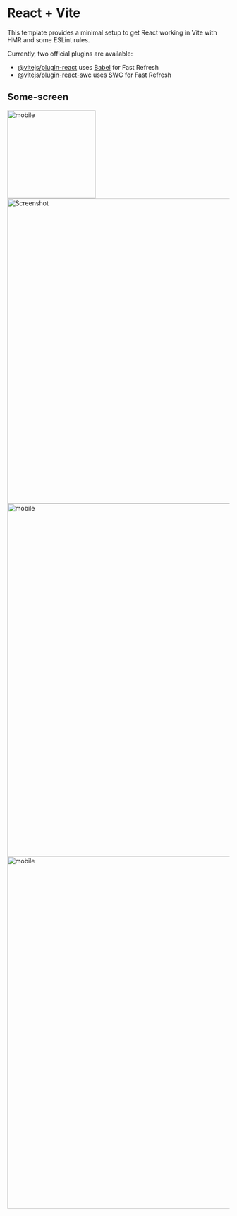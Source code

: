 # React + Vite

This template provides a minimal setup to get React working in Vite with HMR and some ESLint rules.

Currently, two official plugins are available:

- [@vitejs/plugin-react](https://github.com/vitejs/vite-plugin-react/blob/main/packages/plugin-react/README.md) uses [Babel](https://babeljs.io/) for Fast Refresh
- [@vitejs/plugin-react-swc](https://github.com/vitejs/vite-plugin-react-swc) uses [SWC](https://swc.rs/) for Fast Refresh

## Some-screen 

<img width="200" alt="mobile" src="https://github.com/leen-3/UrbanStyle/assets/123558998/faff7823-a39e-43ba-84da-c9ade56e07c8">
<br>
<img width="692" alt="Screenshot " src="https://github.com/leen-3/UrbanStyle/assets/123558998/4f65cdd6-ae97-40e9-bbad-dcd4e446a167">

<br> 
<img width="800" alt="mobile" src="https://github.com/leen-3/UrbanStyle/assets/123558998/941d0440-458e-4e60-9c56-502a13bcf9d8">

<br>
<img width="800" alt="mobile" src="https://github.com/leen-3/UrbanStyle/assets/123558998/9c266f13-84a2-4ce5-b8a4-0d211911d407">

